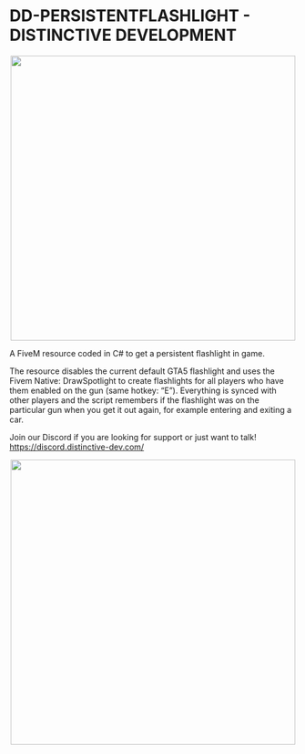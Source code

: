 # DD-PERSISTENTFLASHLIGHT - DISTINCTIVE DEVELOPMENT
<p align="center">
<img src="https://distinctive-dev.com/github/images/DD-PERSISTENTFLASHLIGHT.png" width="500" >
</p>
A FiveM resource coded in C# to get a persistent flashlight in game.

The resource disables the current default GTA5 flashlight and uses the Fivem Native: DrawSpotlight to create flashlights for all players who have them enabled on the gun (same hotkey: “E”). Everything is synced with other players and the script remembers if the flashlight was on the particular gun when you get it out again, for example entering and exiting a car.

Join our Discord if you are looking for support or just want to talk!
https://discord.distinctive-dev.com/

<p align="center">
  <a href="https://www.youtube.com/watch?v=VHMngrDW_rM">
    <img src="https://distinctive-dev.com/github/images/DD-PERSISTENTFLASHLIGHT-YT.png" width="500" >
  </a>
</p>
